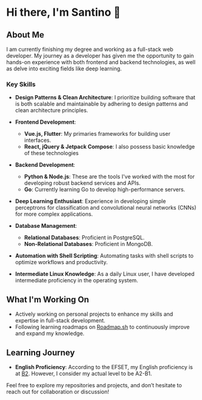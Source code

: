# Hi there, I'm Santino 👋

## About Me

I am currently finishing my degree and working as a full-stack web developer. My journey as a developer has given me the opportunity to gain hands-on experience with both frontend and backend technologies, as well as delve into exciting fields like deep learning.

### Key Skills

- **Design Patterns & Clean Architecture**: I prioritize building software that is both scalable and maintainable by adhering to design patterns and clean architecture principles.

- **Frontend Development**:
  - **Vue.js, Flutter**: My primaries frameworks for building user interfaces.
  - **React, jQuery & Jetpack Compose**: I also possess basic knowledge of these technologies

- **Backend Development**:
  - **Python & Node.js**: These are the tools I've worked with the most for developing robust backend services and APIs.
  - **Go**: Currently learning Go to develop high-performance servers.

- **Deep Learning Enthusiast**: Experience in developing simple perceptrons for classification and convolutional neural networks (CNNs) for more complex applications.

- **Database Management**:
  - **Relational Databases**: Proficient in PostgreSQL.
  - **Non-Relational Databases**: Proficient in MongoDB.

- **Automation with Shell Scripting**: Automating tasks with shell scripts to optimize workflows and productivity.

- **Intermediate Linux Knowledge**: As a daily Linux user, I have developed intermediate proficiency in the operating system.

## What I'm Working On

- Actively working on personal projects to enhance my skills and expertise in full-stack development.
- Following learning roadmaps on [Roadmap.sh](https://roadmap.sh) to continuously improve and expand my knowledge.

## Learning Journey

- **English Proficiency**: According to the EFSET, my English proficiency is at [B2](https://cert.efset.org/zkgPh4). However, I consider my actual level to be A2-B1.

Feel free to explore my repositories and projects, and don’t hesitate to reach out for collaboration or discussion!
